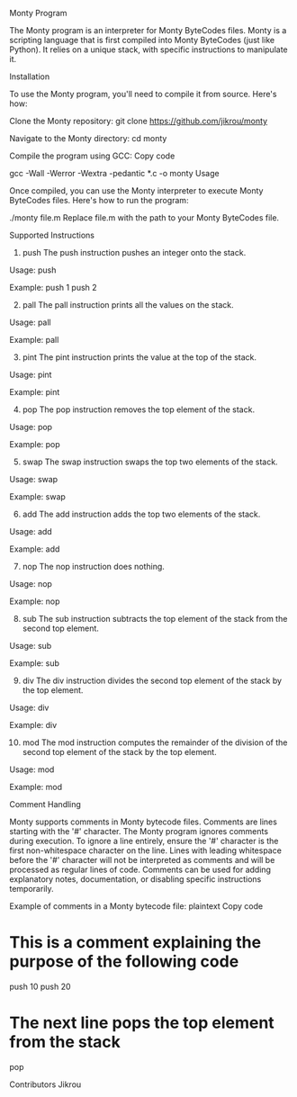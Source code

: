 Monty Program

The Monty program is an interpreter for Monty ByteCodes files. Monty is a scripting language that is first compiled into Monty ByteCodes (just like Python). It relies on a unique stack, with specific instructions to manipulate it.

Installation

To use the Monty program, you'll need to compile it from source. Here's how:

Clone the Monty repository:
git clone https://github.com/jikrou/monty

Navigate to the Monty directory:
cd monty

Compile the program using GCC:
Copy code

gcc -Wall -Werror -Wextra -pedantic *.c -o monty
Usage

Once compiled, you can use the Monty interpreter to execute Monty ByteCodes files. Here's how to run the program:

./monty file.m
Replace file.m with the path to your Monty ByteCodes file.

Supported Instructions

1. push
The push instruction pushes an integer onto the stack.

Usage: push <int>

Example:
push 1
push 2

2. pall
The pall instruction prints all the values on the stack.

Usage: pall

Example:
pall

3. pint
The pint instruction prints the value at the top of the stack.

Usage: pint

Example:
pint

4. pop
The pop instruction removes the top element of the stack.

Usage: pop

Example:
pop

5. swap
The swap instruction swaps the top two elements of the stack.

Usage: swap

Example:
swap

6. add
The add instruction adds the top two elements of the stack.

Usage: add

Example:
add

7. nop
The nop instruction does nothing.

Usage: nop

Example:
nop

8. sub
The sub instruction subtracts the top element of the stack from the second top element.

Usage: sub

Example:
sub

9. div
The div instruction divides the second top element of the stack by the top element.

Usage: div

Example:
div

10. mod
The mod instruction computes the remainder of the division of the second top element of the stack by the top element.

Usage: mod

Example:
mod

Comment Handling

Monty supports comments in Monty bytecode files.
Comments are lines starting with the '#' character.
The Monty program ignores comments during execution.
To ignore a line entirely, ensure the '#' character is the first non-whitespace character on the line.
Lines with leading whitespace before the '#' character will not be interpreted as comments and will be processed as regular lines of code.
Comments can be used for adding explanatory notes, documentation, or disabling specific instructions temporarily.

Example of comments in a Monty bytecode file:
plaintext
Copy code
# This is a comment explaining the purpose of the following code
push 10
push 20
# The next line pops the top element from the stack
pop

Contributors
Jikrou
